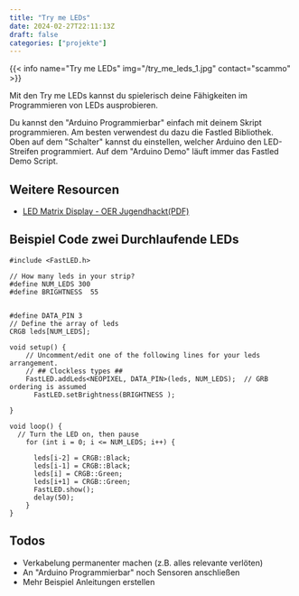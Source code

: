 ```yaml
---
title: "Try me LEDs"
date: 2024-02-27T22:11:13Z
draft: false
categories: ["projekte"]
---
```


{{< info name="Try me LEDs" img="/try_me_leds_1.jpg" contact="scammo" >}}


Mit den Try me LEDs kannst du spielerisch deine Fähigkeiten im Programmieren von LEDs ausprobieren.

Du kannst den "Arduino Programmierbar" einfach mit deinem Skript programmieren. Am besten verwendest du dazu die Fastled Bibliothek. Oben auf dem "Schalter" kannst du einstellen, welcher Arduino den LED-Streifen programmiert. Auf dem "Arduino Demo" läuft immer das Fastled Demo Script.

## Weitere Resourcen

- [LED Matrix Display - OER Jugendhackt(PDF)](https://cloud.okfn.de/s/qzJcxZf8WF97EKb?dir=undefined&openfile=79765)

## Beispiel Code zwei Durchlaufende LEDs

```
#include <FastLED.h>

// How many leds in your strip?
#define NUM_LEDS 300
#define BRIGHTNESS  55


#define DATA_PIN 3
// Define the array of leds
CRGB leds[NUM_LEDS];

void setup() { 
    // Uncomment/edit one of the following lines for your leds arrangement.
    // ## Clockless types ##
    FastLED.addLeds<NEOPIXEL, DATA_PIN>(leds, NUM_LEDS);  // GRB ordering is assumed
      FastLED.setBrightness(BRIGHTNESS );

}

void loop() { 
  // Turn the LED on, then pause
    for (int i = 0; i <= NUM_LEDS; i++) {

      leds[i-2] = CRGB::Black;
      leds[i-1] = CRGB::Black;
      leds[i] = CRGB::Green;
      leds[i+1] = CRGB::Green;
      FastLED.show();
      delay(50);
    }
}
```

## Todos
- Verkabelung permanenter machen (z.B. alles relevante verlöten)
- An "Arduino Programmierbar" noch Sensoren anschließen
- Mehr Beispiel Anleitungen erstellen
